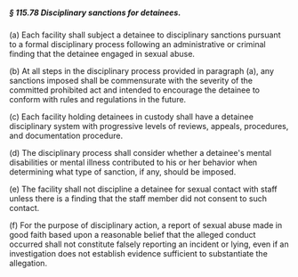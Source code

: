 ##### § 115.78 Disciplinary sanctions for detainees. #####

(a) Each facility shall subject a detainee to disciplinary sanctions pursuant to a formal disciplinary process following an administrative or criminal finding that the detainee engaged in sexual abuse.

(b) At all steps in the disciplinary process provided in paragraph (a), any sanctions imposed shall be commensurate with the severity of the committed prohibited act and intended to encourage the detainee to conform with rules and regulations in the future.

(c) Each facility holding detainees in custody shall have a detainee disciplinary system with progressive levels of reviews, appeals, procedures, and documentation procedure.

(d) The disciplinary process shall consider whether a detainee's mental disabilities or mental illness contributed to his or her behavior when determining what type of sanction, if any, should be imposed.

(e) The facility shall not discipline a detainee for sexual contact with staff unless there is a finding that the staff member did not consent to such contact.

(f) For the purpose of disciplinary action, a report of sexual abuse made in good faith based upon a reasonable belief that the alleged conduct occurred shall not constitute falsely reporting an incident or lying, even if an investigation does not establish evidence sufficient to substantiate the allegation.